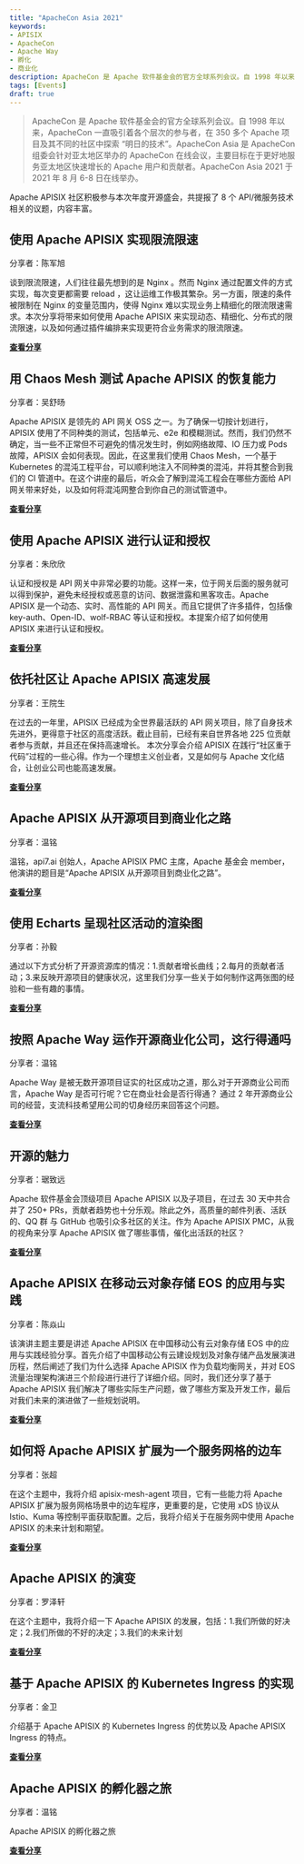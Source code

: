 ```yaml
---
title: "ApacheCon Asia 2021"
keywords:
- APISIX
- ApacheCon
- Apache Way
- 孵化
- 商业化
description: ApacheCon 是 Apache 软件基金会的官方全球系列会议。自 1998 年以来，ApacheCon 一直吸引着各个层次的参与者，在 350 多个 Apache 项目及其不同的社区中探索 “明日的技术”。ApacheCon Asia 是 ApacheCon 组委会针对亚太地区举办的 ApacheCon 在线会议，主要目标在于更好地服务亚太地区快速增长的 Apache 用户和贡献者。ApacheCon Asia 2021 于 2021 年 8 月 6-8 日在线举办。Apache APISIX 社区积极参与本次年度开源盛会，共提报了 8 个 API/微服务技术相关的议题，内容丰富。
tags: [Events]
draft: true
---
```


> ApacheCon 是 Apache 软件基金会的官方全球系列会议。自 1998 年以来，ApacheCon 一直吸引着各个层次的参与者，在 350 多个 Apache 项目及其不同的社区中探索 “明日的技术”。ApacheCon Asia 是 ApacheCon 组委会针对亚太地区举办的 ApacheCon 在线会议，主要目标在于更好地服务亚太地区快速增长的 Apache 用户和贡献者。ApacheCon Asia 2021 于 2021 年 8 月 6-8 日在线举办。

<!--truncate-->

Apache APISIX 社区积极参与本次年度开源盛会，共提报了 8 个 API/微服务技术相关的议题，内容丰富。

## 使用 Apache APISIX 实现限流限速

分享者：陈军旭

谈到限流限速，人们往往最先想到的是 Nginx 。然而 Nginx 通过配置文件的方式实现，每次变更都需要 reload ，这让运维工作极其繁杂。另一方面，限速的条件被限制在 Nginx 的变量范围内，使得 Nginx 难以实现业务上精细化的限流限速需求。本次分享将带来如何使用 Apache APISIX 来实现动态、精细化、分布式的限流限速，以及如何通过插件编排来实现更符合业务需求的限流限速。

[**查看分享**](/articles/Speed-Limiting-With-Apache-APISIX)

## 用 Chaos Mesh 测试 Apache APISIX 的恢复能力

分享者：吴舒旸

Apache APISIX 是领先的 API 网关 OSS 之一。为了确保一切按计划进行，APISIX 使用了不同种类的测试，包括单元、e2e 和模糊测试。然而，我们仍然不确定，当一些不正常但不可避免的情况发生时，例如网络故障、IO 压力或 Pods 故障，APISIX 会如何表现。因此，在这里我们使用 Chaos Mesh，一个基于 Kubernetes 的混沌工程平台，可以顺利地注入不同种类的混沌，并将其整合到我们的 CI 管道中。在这个讲座的最后，听众会了解到混沌工程会在哪些方面给 API 网关带来好处，以及如何将混沌网整合到你自己的测试管道中。

[**查看分享**](/articles/Test-Apache-APISIX-Resilience-With-Chaos-Mesh)

## 使用 Apache APISIX 进行认证和授权

分享者：朱欣欣

认证和授权是 API 网关中非常必要的功能。这样一来，位于网关后面的服务就可以得到保护，避免未经授权或恶意的访问、数据泄露和黑客攻击。Apache APISIX 是一个动态、实时、高性能的 API 网关。而且它提供了许多插件，包括像 key-auth、Open-ID、wolf-RBAC 等认证和授权。本提案介绍了如何使用 APISIX 来进行认证和授权。

[**查看分享**](/articles/Using-Apache-APISIX-To-Do-Authentication-and-Authorization)

## 依托社区让 Apache APISIX 高速发展

分享者：王院生

在过去的一年里，APISIX 已经成为全世界最活跃的 API 网关项目，除了自身技术先进外，更得意于社区的高度活跃。截止目前，已经有来自世界各地 225 位贡献者参与贡献，并且还在保持高速增长。 本次分享会介绍 APISIX 在践行“社区重于代码”过程的一些心得。作为一个理想主义创业者，又是如何与 Apache 文化结合，让创业公司也能高速发展。

[**查看分享**](/articles/Relying-On-The-Community-To-Get-Apache-APISIX-Up-Speed)

## Apache APISIX 从开源项目到商业化之路

分享者：温铭

温铭，api7.ai 创始人，Apache APISIX PMC 主席，Apache 基金会 member，他演讲的题目是“Apache APISIX 从开源项目到商业化之路”。

[**查看分享**](/articles/Apache-APISIX-From-OpenSource-Commercialization)

## 使用 Echarts 呈现社区活动的渲染图

分享者：孙毅

通过以下方式分析了开源资源库的情况：1.贡献者增长曲线；2.每月的贡献者活动；3.来反映开源项目的健康状况，这里我们分享一些关于如何制作这两张图的经验和一些有趣的事情。

[**查看分享**](/articles/Rendering-Community-Events-Using-ECharts)

## 按照 Apache Way 运作开源商业化公司，这行得通吗

分享者：温铭

Apache Way 是被无数开源项目证实的社区成功之道，那么对于开源商业公司而言，Apache Way 是否可行呢？它在商业社会是否行得通？ 通过 2 年开源商业公司的经营，支流科技希望用公司的切身经历来回答这个问题。

[**查看分享**](/articles/Apache-APISIX-From-OpenSource-Commercialization-by-Apache-Way)

## 开源的魅力

分享者：琚致远

Apache 软件基金会顶级项目 Apache APISIX 以及子项目，在过去 30 天中共合并了 250+ PRs，贡献者趋势也十分乐观。除此之外，高质量的邮件列表、活跃的、QQ 群 与 GitHub 也吸引众多社区的关注。作为 Apache APISIX PMC，从我的视角来分享 Apache APISIX 做了哪些事情，催化出活跃的社区？

[**查看分享**](/articles/The-Appeal-of-OpenSource)

## Apache APISIX 在移动云对象存储 EOS 的应用与实践

分享者：陈焱山

该演讲主题主要是讲述 Apache APISIX 在中国移动公有云对象存储 EOS 中的应用与实践经验分享。首先介绍了中国移动公有云建设规划及对象存储产品发展演进历程，然后阐述了我们为什么选择 Apache APISIX 作为负载均衡网关，并对 EOS 流量治理架构演进三个阶段进行进行了详细介绍。同时，我们还分享了基于 Apache APISIX 我们解决了哪些实际生产问题，做了哪些方案及开发工作，最后对我们未来的演进做了一些规划说明。

[**查看分享**](/articles/Apache-APISIX-in-China-Mobile-Cloud)

## 如何将 Apache APISIX 扩展为一个服务网格的边车

分享者：张超

在这个主题中，我将介绍 apisix-mesh-agent 项目，它有一些能力将 Apache APISIX 扩展为服务网格场景中的边车程序，更重要的是，它使用 xDS 协议从 Istio、Kuma 等控制平面获取配置。之后，我将介绍关于在服务网中使用 Apache APISIX 的未来计划和期望。

[**查看分享**](/articles/How-To-Extend-Apache-APISIX-into-a-Service-Mesh-Sidecar)

## Apache APISIX 的演变

分享者：罗泽轩

在这个主题中，我将介绍一下 Apache APISIX 的发展，包括：1.我们所做的好决定；2.我们所做的不好的决定；3.我们的未来计划

[**查看分享**](/articles/The-Evolution-of-Apache-APISIX)

## 基于 Apache APISIX 的 Kubernetes Ingress 的实现

分享者：金卫

介绍基于 Apache APISIX 的 Kubernetes Ingress 的优势以及 Apache APISIX Ingress 的特点。

[**查看分享**](/articles/Apache-APISIX-Kubernetes-Ingress)

## Apache APISIX 的孵化器之旅

分享者：温铭

Apache APISIX 的孵化器之旅

[**查看分享**](/articles/Apache-APISIX-Incubator-Journey)
